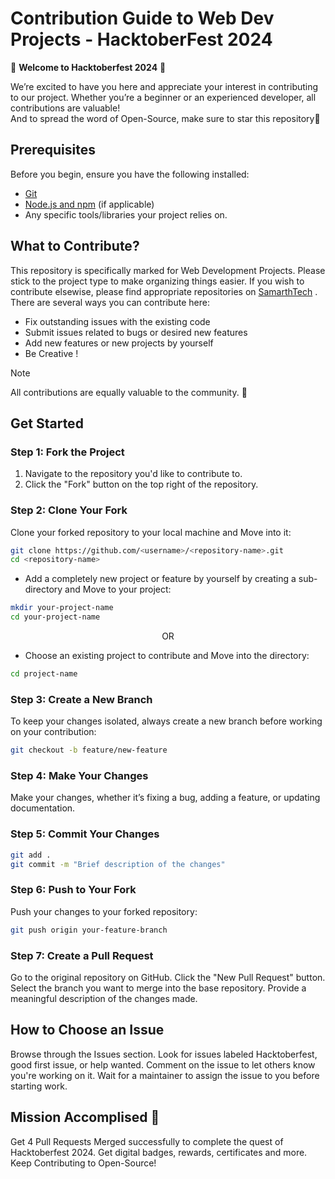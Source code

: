 # Contribution Guide to Web Dev Projects - HacktoberFest 2024

🎉 **Welcome to Hacktoberfest 2024** 🎉  

We’re excited to have you here and appreciate your interest in contributing to our project. Whether you’re a beginner or an experienced developer, all contributions are valuable! <br/>
And to spread the word of Open-Source, make sure to star this repository🌟

## Prerequisites
Before you begin, ensure you have the following installed:
- [Git](https://git-scm.com/)
- [Node.js and npm](https://nodejs.org/) (if applicable)
- Any specific tools/libraries your project relies on.


## What to Contribute?
This repository is specifically marked for Web Development Projects. Please stick to the project type to make organizing things easier. If you wish to contribute elsewise, please find appropriate repositories on [SamarthTech](https://github.com/SamarthTech) . 
<br/> There are several ways you can contribute here:
- Fix outstanding issues with the existing code
- Submit issues related to bugs or desired new features
- Add new features or new projects by yourself
- Be Creative !

> [!NOTE]
> All contributions are equally valuable to the community. 🥰


## Get Started
### Step 1: Fork the Project
1. Navigate to the repository you'd like to contribute to.
2. Click the "Fork" button on the top right of the repository.

### Step 2: Clone Your Fork
Clone your forked repository to your local machine and Move into it:
```bash
git clone https://github.com/<username>/<repository-name>.git
cd <repository-name>
```
- Add a completely new project or feature by yourself by creating a sub-directory and Move to your project:
```bash
mkdir your-project-name
cd your-project-name
```
<p align=center>OR</p>

- Choose an existing project to contribute and Move into the directory:
```bash
cd project-name
```
### Step 3: Create a New Branch
To keep your changes isolated, always create a new branch before working on your contribution:

```bash 
git checkout -b feature/new-feature
```

### Step 4: Make Your Changes
Make your changes, whether it’s fixing a bug, adding a feature, or updating documentation.

### Step 5: Commit Your Changes

```bash
git add .
git commit -m "Brief description of the changes"
```

### Step 6: Push to Your Fork
Push your changes to your forked repository:

```bash
git push origin your-feature-branch
```

### Step 7: Create a Pull Request

Go to the original repository on GitHub.
Click the "New Pull Request" button.
Select the branch you want to merge into the base repository.
Provide a meaningful description of the changes made.


## How to Choose an Issue

Browse through the Issues section.
Look for issues labeled Hacktoberfest, good first issue, or help wanted.
Comment on the issue to let others know you're working on it.
Wait for a maintainer to assign the issue to you before starting work.


## Mission Accomplised 🚀

Get 4 Pull Requests Merged successfully to complete the quest of Hacktoberfest 2024.
Get digital badges, rewards, certificates and more. 
Keep Contributing to Open-Source!
